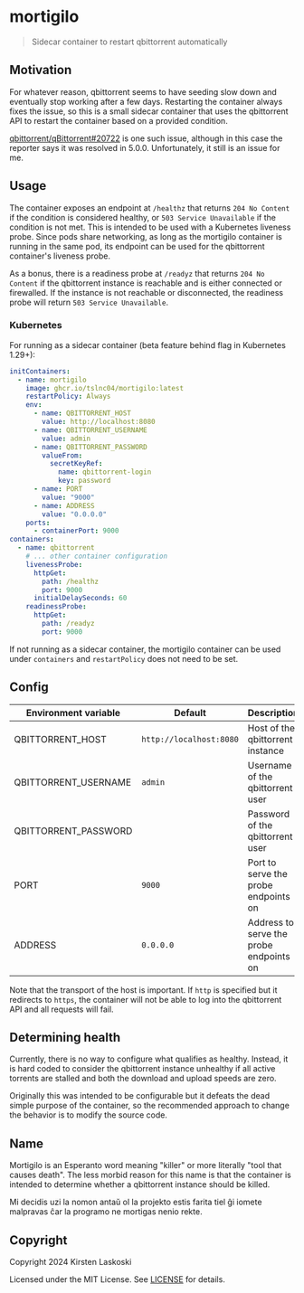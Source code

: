 # mortigilo

> Sidecar container to restart qbittorrent automatically

## Motivation

For whatever reason, qbittorrent seems to have seeding slow down and eventually stop working after a few days. Restarting the container always fixes the issue, so this is a small sidecar container that uses the qbittorrent API to restart the container based on a provided condition.

[qbittorrent/qBittorrent#20722] is one such issue, although in this case the reporter says it was resolved in 5.0.0. Unfortunately, it still is an issue for me.

[qbittorrent/qBittorrent#20722]: https://github.com/qbittorrent/qBittorrent/issues/20722

## Usage

The container exposes an endpoint at `/healthz` that returns `204 No Content` if the condition is considered healthy, or `503 Service Unavailable` if the condition is not met. This is intended to be used with a Kubernetes liveness probe. Since pods share networking, as long as the mortigilo container is running in the same pod, its endpoint can be used for the qbittorrent container's liveness probe.

As a bonus, there is a readiness probe at `/readyz` that returns `204 No Content` if the qbittorrent instance is reachable and is either connected or firewalled. If the instance is not reachable or disconnected, the readiness probe will return `503 Service Unavailable`.

### Kubernetes

For running as a sidecar container (beta feature behind flag in Kubernetes 1.29+):

```yaml
initContainers:
  - name: mortigilo
    image: ghcr.io/tslnc04/mortigilo:latest
    restartPolicy: Always
    env:
      - name: QBITTORRENT_HOST
        value: http://localhost:8080
      - name: QBITTORRENT_USERNAME
        value: admin
      - name: QBITTORRENT_PASSWORD
        valueFrom:
          secretKeyRef:
            name: qbittorrent-login
            key: password
      - name: PORT
        value: "9000"
      - name: ADDRESS
        value: "0.0.0.0"
    ports:
      - containerPort: 9000
containers:
  - name: qbittorrent
    # ... other container configuration
    livenessProbe:
      httpGet:
        path: /healthz
        port: 9000
      initialDelaySeconds: 60
    readinessProbe:
      httpGet:
        path: /readyz
        port: 9000
```

If not running as a sidecar container, the mortigilo container can be used under `containers` and `restartPolicy` does not need to be set.

## Config

| Environment variable | Default                 | Description                             |
| -------------------- | ----------------------- | --------------------------------------- |
| QBITTORRENT_HOST     | `http://localhost:8080` | Host of the qbittorrent instance        |
| QBITTORRENT_USERNAME | `admin`                 | Username of the qbittorrent user        |
| QBITTORRENT_PASSWORD |                         | Password of the qbittorrent user        |
| PORT                 | `9000`                  | Port to serve the probe endpoints on    |
| ADDRESS              | `0.0.0.0`               | Address to serve the probe endpoints on |

Note that the transport of the host is important. If `http` is specified but it redirects to `https`, the container will not be able to log into the qbittorrent API and all requests will fail.

## Determining health

Currently, there is no way to configure what qualifies as healthy. Instead, it is hard coded to consider the qbittorrent instance unhealthy if all active torrents are stalled and both the download and upload speeds are zero.

Originally this was intended to be configurable but it defeats the dead simple purpose of the container, so the recommended approach to change the behavior is to modify the source code.

## Name

Mortigilo is an Esperanto word meaning "killer" or more literally "tool that causes death". The less morbid reason for this name is that the container is intended to determine whether a qbittorrent instance should be killed.

Mi decidis uzi la nomon antaŭ ol la projekto estis farita tiel ĝi iomete malpravas ĉar la programo ne mortigas nenio rekte.

## Copyright

Copyright 2024 Kirsten Laskoski

Licensed under the MIT License. See [LICENSE](./LICENSE) for details.
